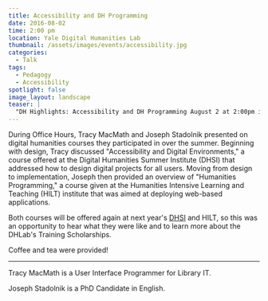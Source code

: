 ```yaml
---
title: Accessibility and DH Programming
date: 2016-08-02
time: 2:00 pm
location: Yale Digital Humanities Lab
thumbnail: /assets/images/events/accessibility.jpg
categories: 
  - Talk
tags:
  - Pedagogy
  - Accessibility
spotlight: false 
image_layout: landscape
teaser: |
  "DH Highlights: Accessibility and DH Programming August 2 at 2:00pm in the Digital Humanities Lab (SML 316) During Office Hours, Tracy MacMath and Joseph Stadolnik presented on digital humanities..."
---
```


 During Office Hours, Tracy MacMath and Joseph Stadolnik presented on digital humanities courses they participated in over the summer. Beginning with design, Tracy discussed "Accessibility and Digital Environments," a course offered at the Digital Humanities Summer Institute (DHSI) that addressed how to design digital projects for all users. Moving from design to implementation, Joseph then provided an overview of "Humanities Programming," a course given at the Humanities Intensive Learning and Teaching (HILT) institute that was aimed at deploying web-based applications.

Both courses will be offered again at next year's [DHSI](http://www.dhsi.org/) and HILT, so this was an opportunity to hear what they were like and to learn more about the DHLab's Training Scholarships.
   
Coffee and tea were provided!

---

Tracy MacMath is a User Interface Programmer for Library IT.
   
Joseph Stadolnik is a PhD Candidate in English.